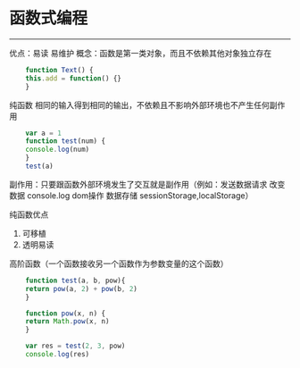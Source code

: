 # 函数式编程
---

优点：易读 易维护 
概念：函数是第一类对象，而且不依赖其他对象独立存在
```javascript
    function Text() {
    this.add = function() {}
    }
```

纯函数
相同的输入得到相同的输出，不依赖且不影响外部环境也不产生任何副作用

```javascript
    var a = 1
    function test(num) {
    console.log(num)
    }
    test(a)

```

副作用：只要跟函数外部环境发生了交互就是副作用（例如：发送数据请求 改变数据 console.log dom操作 数据存储 sessionStorage,localStorage）

纯函数优点
1. 可移植 
2. 透明易读

高阶函数（一个函数接收另一个函数作为参数变量的这个函数）
```javascript
    function test(a, b, pow){
    return pow(a, 2) + pow(b, 2)
    }

    function pow(x, n) {
    return Math.pow(x, n)
    }

    var res = test(2, 3, pow)
    console.log(res)
```